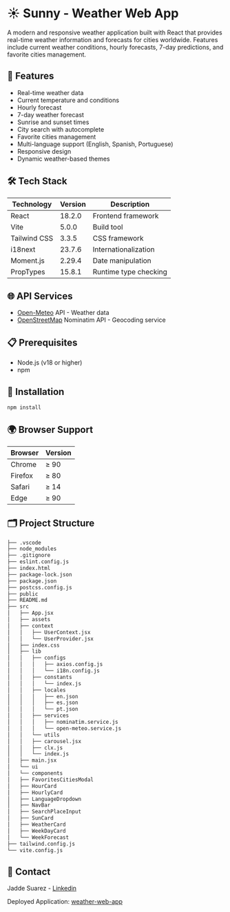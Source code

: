 # ☀️ Sunny - Weather Web App

A modern and responsive weather application built with React that provides real-time weather information and forecasts for cities worldwide. Features include current weather conditions, hourly forecasts, 7-day predictions, and favorite cities management.

## 🌟 Features

- Real-time weather data
- Current temperature and conditions
- Hourly forecast
- 7-day weather forecast
- Sunrise and sunset times
- City search with autocomplete
- Favorite cities management
- Multi-language support (English, Spanish, Portuguese)
- Responsive design
- Dynamic weather-based themes

## 🛠️ Tech Stack

| Technology   | Version | Description           |
| ------------ | ------- | --------------------- |
| React        | 18.2.0  | Frontend framework    |
| Vite         | 5.0.0   | Build tool            |
| Tailwind CSS | 3.3.5   | CSS framework         |
| i18next      | 23.7.6  | Internationalization  |
| Moment.js    | 2.29.4  | Date manipulation     |
| PropTypes    | 15.8.1  | Runtime type checking |

## 🌐 API Services

- [Open-Meteo](https://open-meteo.com/) API - Weather data
- [OpenStreetMap](https://www.openstreetmap.org/) Nominatim API - Geocoding service

## 📋 Prerequisites

- Node.js (v18 or higher)
- npm

## 🚀 Installation

```bash
npm install
```

## 🌍 Browser Support

| Browser | Version |
| ------- | ------- |
| Chrome  | ≥ 90    |
| Firefox | ≥ 80    |
| Safari  | ≥ 14    |
| Edge    | ≥ 90    |

## 🗂️ Project Structure

```bash
├── .vscode
├── node_modules
├── .gitignore
├── eslint.config.js
├── index.html
├── package-lock.json
├── package.json
├── postcss.config.js
├── public
├── README.md
├── src
│   ├── App.jsx
│   ├── assets
│   ├── context
│   │   ├── UserContext.jsx
│   │   └── UserProvider.jsx
│   ├── index.css
│   ├── lib
│   │   ├── configs
│   │   │   ├── axios.config.js
│   │   │   └── i18n.config.js
│   │   ├── constants
│   │   │   └── index.js
│   │   ├── locales
│   │   │   ├── en.json
│   │   │   ├── es.json
│   │   │   └── pt.json
│   │   ├── services
│   │   │   ├── nominatim.service.js
│   │   │   └── open-meteo.service.js
│   │   └── utils
│   │   ├── carousel.jsx
│   │   ├── clx.js
│   │   └── index.js
│   ├── main.jsx
│   └── ui
│   └── components
│   ├── FavoritesCitiesModal
│   ├── HourCard
│   ├── HourlyCard
│   ├── LanguageDropdown
│   ├── NavBar
│   ├── SearchPlaceInput
│   ├── SunCard
│   ├── WeatherCard
│   ├── WeekDayCard
│   └── WeekForecast
├── tailwind.config.js
└── vite.config.js
```

## 📧 Contact

Jadde Suarez - [Linkedin](https://www.linkedin.com/in/jaddesuarez/)

Deployed Application: [weather-web-app](https://jaddesuarez-weather-app.vercel.app/)
